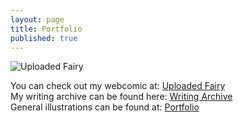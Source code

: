 ```yaml
---
layout: page
title: Portfolio
published: true
---
```

![Uploaded Fairy](https://raw.githubusercontent.com/LWFlouisa/UploadedFairy/main/images/scaledcover2.png)

You can check out my webcomic at: [Uploaded Fairy](https://lwflouisa.github.io/UploadedFairy)<br />
My writing archive can be found here: [Writing Archive](https://lwflouisa.github.io/WritingArchive)<br />
General illustrations can be found at: [Portfolio](https://lwflouisa.github.io/Portfolio)
